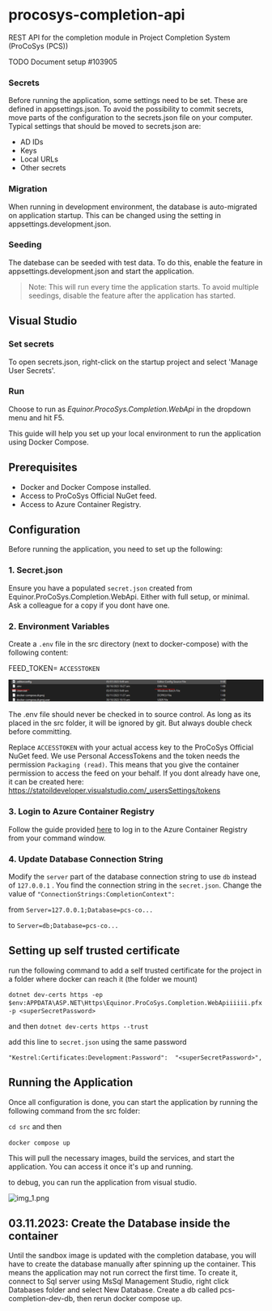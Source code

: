 # procosys-completion-api
REST API for the completion module in Project Completion System (ProCoSys (PCS))

TODO Document setup #103905

### Secrets
Before running the application, some settings need to be set. These are defined in appsettings.json. To avoid the possibility to commit secrets, move parts of the configuration to the secrets.json file on your computer.
Typical settings that should be moved to secrets.json are:
* AD IDs
* Keys
* Local URLs
* Other secrets
### Migration
When running in development environment, the database is auto-migrated on application startup. This can be changed using the setting in appsettings.development.json.

### Seeding
The datebase can be seeded with test data. To do this, enable the feature in appsettings.development.json and start the application.
>Note: This will run every time the application starts. To avoid multiple seedings, disable the feature after the application has started.

## Visual Studio
### Set secrets
To open secrets.json, right-click on the startup project and select 'Manage User Secrets'.
### Run

Choose to run as *Equinor.ProcoSys.Completion.WebApi* in the dropdown menu and hit F5.


This guide will help you set up your local environment to run the application using Docker Compose.

## Prerequisites

- Docker and Docker Compose installed.
- Access to ProCoSys Official NuGet feed.
- Access to Azure Container Registry.

## Configuration

Before running the application, you need to set up the following:

### 1. Secret.json

Ensure you have a populated `secret.json` created from Equinor.ProCoSys.Completion.WebApi.
Either with full setup, or minimal.
Ask a colleague for a copy if you dont have one.

### 2. Environment Variables

Create a `.env` file in the src directory (next to docker-compose) with the following content:

FEED_TOKEN= `ACCESSTOKEN`

![img.png](img.png)

The .env file should never be checked in to source control. As long as its placed in the src folder, it will be ignored by git.
But always double check before committing.

Replace `ACCESSTOKEN` with your actual access key to the ProCoSys Official NuGet feed.
We use Personal AccessTokens and the token needs the permission `Packaging (read)`.
This means that you give the container permission to access the feed on your behalf.
If you dont already have one, it can be created here: https://statoildeveloper.visualstudio.com/_usersSettings/tokens

### 3. Login to Azure Container Registry

Follow the guide provided [here](https://github.com/equinor/procosys-infra/tree/master/db-dev) to log in to the Azure Container Registry from your command window.

### 4. Update Database Connection String

Modify the `server` part of the database connection string to use `db` instead of `127.0.0.1` .
You find the connection string in the `secret.json`. Change the value of  `"ConnectionStrings:CompletionContext":` 

from `Server=127.0.0.1;Database=pcs-co...`

to `Server=db;Database=pcs-co...`

## Setting up self trusted certificate

run the following command to add a self trusted certificate for the project in a folder where docker can reach it (the folder we mount)

```
dotnet dev-certs https -ep $env:APPDATA\ASP.NET\Https\Equinor.ProCoSys.Completion.WebApiiiiii.pfx -p <superSecretPassword>
```

and then
```dotnet dev-certs https --trust```

add this line to `secret.json` using the same password

```
"Kestrel:Certificates:Development:Password":  "<superSecretPassword>",
```

## Running the Application

Once all configuration is done, you can start the application by running the following command from the src folder:

`cd src` and then

```docker compose up```

This will pull the necessary images, build the services, and start the application. You can access it once it's up and running.

to debug, you can run the application from visual studio.

![img_1.png](img_1.png)

## 03.11.2023: Create the Database inside the container 
Until the sandbox image is updated with the completion database,
you will have to create the database manually after spinning up the container.
This means the application may not run correct the first time.
To create it, connect to Sql server using MsSql Management Studio, right click Databases folder and select New Database.
Create a db called pcs-completion-dev-db, then rerun docker compose up.
